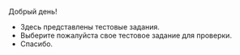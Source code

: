 


Добрый день!

- Здесь представлены тестовые задания.
- Выберите пожалуйста свое тестовое задание для проверки.
- Спасибо.